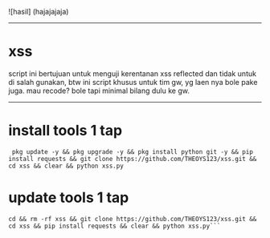 ![hasil] (hajajajaja)

---

# xss
script ini bertujuan untuk menguji kerentanan xss reflected dan tidak untuk di salah gunakan, btw ini script khusus untuk tim gw, yg laen nya bole pake juga. mau recode? bole tapi minimal bilang dulu ke gw. 

---

# install tools 1 tap
``` pkg update -y && pkg upgrade -y && pkg install python git -y && pip install requests && git clone https://github.com/THEOYS123/xss.git && cd xss && clear && python xss.py```


# update tools 1 tap
```
cd && rm -rf xss && git clone https://github.com/THEOYS123/xss.git && cd xss && pip install requests && clear && python xss.py```
